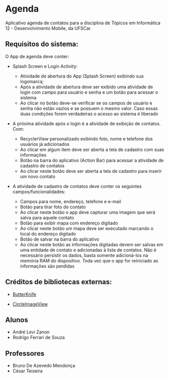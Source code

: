 # Agenda
Aplicativo agenda de contatos para a disciplina de Tópicos em Informática 12 - Desenvolvimento Mobile, da UFSCar.

## Requisitos do sistema:
O App de agenda deve conter:


* Splash Screen e Login Activity:
    * Atividade de abertura do App (Splash Screen) exibindo sua logomarca;
    * Após a atividade de abertura deve ser exibido uma atividade de login com campo para usuário e senha e um botão para acessar o sistema
    * Ao clicar no botão deve-se verificar se os campos de usuário e senha não estão vazios e se possuem o mesmo valor. Caso essas duas condições forem verdadeiras o acesso ao sistema é liberado
    
* A próxima atividade após o login é a atividade de exibição de contatos. Com:
    * RecyclerView personalizado exibindo foto, nome e telefone dos usuários já adicionados
    * Ao clicar em algum item deve ser aberta a tela de cadastro com suas informações
    * Botão na barra do aplicativo (Action Bar) para acessar a atividade de cadastro de contatos
    * Ao clicar neste botão deve ser aberta a tela de cadastro para inserir um novo contato
    
* A atividade de cadastro de contatos deve conter os seguintes campos/funcionalidades:
    * Campos para nome, endereço, telefone e e-mail
    * Botão para tirar foto do contato
    * Ao clicar neste botão o app deve capturar uma imagem que será salva para aquele contato
    * Botão para exibir mapa com endereço digitado
    * Ao clicar neste botão um mapa deve ser executado marcando o local do endereço digitado
    * Botão de salvar na barra do aplicativo
    * Ao clicar neste botão as informações digitadas devem ser salvas em uma entidade de contato e adicionadas à lista de contatos. Não é necessário persistir os dados, basta somente adicioná-los na memória RAM do dispositivo. Toda vez que o app for reiniciado as informações são perdidas

## Créditos de bibliotecas externas:
* [ButterKnife](https://github.com/JakeWharton/butterknife)

* [CircleImageView](https://github.com/hdodenhof/CircleImageView)

## Alunos
* André Levi Zanon
* Rodrigo Ferrari de Souza

## Professores 
* Bruno De Azevedo Mendonça
* César Teixeira
